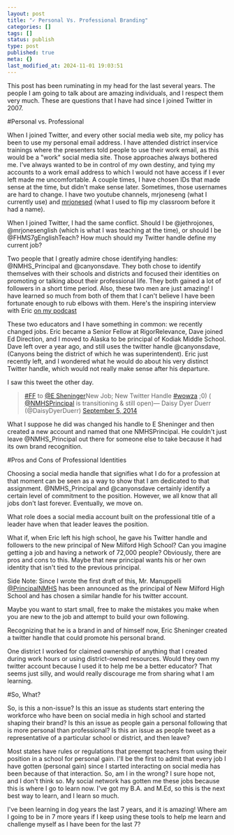 ```yaml
---
layout: post
title: "✓ Personal Vs. Professional Branding"
categories: []
tags: []
status: publish
type: post
published: true
meta: {}
last_modified_at: 2024-11-01 19:03:51
---
```


This post has been ruminating in my head for the last several years. The people I am going to talk about are amazing individuals, and I respect them very much. These are questions that I have had since I joined Twitter in 2007.


#Personal vs. Professional



When I joined Twitter, and every other social media web site, my policy has been to use my personal email address. I have attended district inservice trainings where the presenters told people to use their work email, as this would be a "work" social media site. Those approaches always bothered me. I've always wanted to be in control of my own destiny, and tying my accounts to a work email address to which I would not have access if I ever left made me uncomfortable. A couple times, I have chosen IDs that made sense at the time, but didn't make sense later. Sometimes, those usernames are hard to change. I have two youtube channels, mrjoneseng (what I currently use) and 
[mrjonesed](https://www.youtube.com/user/MrJonesed) (what I used to flip my classroom before it had a name).


When I joined Twitter, I had the same conflict. Should I be @jethrojones, @mrjonesenglish (which is what I was teaching at the time), or should I be @FHMS7gEnglishTeach? How much should my Twitter handle define my current job?


Two people that I greatly admire chose identifying handles: @NMHS_Principal and @canyonsdave. They both chose to identify themselves with their schools and districts and focused their identities on promoting or talking about their professional life. They both gained a lot of followers in a short time period. Also, these two men are just amazing! I have learned so much from both of them that I can't believe I have been fortunate enough to rub elbows with them. Here's the inspiring interview with Eric 
[on my podcast](http://www.jethrojones.com/eric-sheninger/)


These two educators and I have something in common: we recently changed jobs. Eric became a Senior Fellow at RigorRelevance, Dave joined Ed Direction, and I moved to Alaska to be principal of Kodiak Middle School. Dave left over a year ago, and still uses the twitter handle @canyonsdave, (Canyons being the district of which he was superintendent). Eric just recently left, and I wondered what he would do about his very distinct Twitter handle, which would not really make sense after his departure.


I saw this tweet the other day.

>[#FF](https://twitter.com/hashtag/FF?src=hash) to 
[@E
Sheninger](https://twitter.com/E_Sheninger)New Job; New Twitter Handle 
[#wowza](https://twitter.com/hashtag/wowza?src=hash) ;0) (
[@NMHS](https://twitter.com/NMHS_Principal)[Principal](https://twitter.com/NMHS_Principal) is transitioning & still open)— Daisy Dyer Duerr (@DaisyDyerDuerr) 
[September 5, 2014](https://twitter.com/DaisyDyerDuerr/status/507863907504226304)
 



What I suppose he did was changed his handle to E
Sheninger and then created a new account and named that one NMHSPrincipal. He couldn't just leave @NMHS_Principal out there for someone else to take because it had its own brand recognition.


#Pros and Cons of Professional Identities



Choosing a social media handle that signifies what I do for a profession at that moment can be seen as a way to show that I am dedicated to that assignment. @NMHS_Principal and @canyonsdave certainly identify a certain level of commitment to the position. However, we all know that all jobs don't last forever. Eventually, we move on.


What role does a social media account built on the professional title of a leader have when that leader leaves the position.


What if, when Eric left his high school, he gave his Twitter handle and followers to the new principal of New Milford High School? Can you imagine getting a job and having a network of 72,000 people? Obviously, there are pros and cons to this. Maybe that new principal wants his or her own identity that isn't tied to the previous principal.


Side Note: Since I wrote the first draft of this, Mr. Manuppelli 
[@PrincipalNMHS](https://twitter.com/principalnmhs) has been announced as the principal of New Milford High School and has chosen a similar handle for his twitter account.


Maybe you want to start small, free to make the mistakes you make when you are new to the job and attempt to build your own following.


Recognizing that he is a brand in and of himself now, Eric Sheninger created a twitter handle that could promote his personal brand.


One district I worked for claimed ownership of anything that I created during work hours or using district-owned resources. Would they own my twitter account because I used it to help me be a better educator? That seems just silly, and would really discourage me from sharing what I am learning.


#So, What?



So, is this a non-issue? Is this an issue as students start entering the workforce who have been on social media in high school and started shaping their brand? Is this an issue as people gain a personal following that is more personal than professional? Is this an issue as people tweet as a representative of a particular school or district, and then leave?


Most states have rules or regulations that preempt teachers from using their position in a school for personal gain. I'll be the first to admit that every job I have gotten (personal gain) since I started interacting on social media has been because of that interaction. So, am I in the wrong? I sure hope not, and I don't think so. My social network has gotten me these jobs because this is where I go to learn now. I've got my B.A. and M.Ed, so this is the next best way to learn, and I learn so much.


I've been learning in dog years the last 7 years, and it is amazing! Where am I going to be in 7 more years if I keep using these tools to help me learn and challenge myself as I have been for the last 7?
